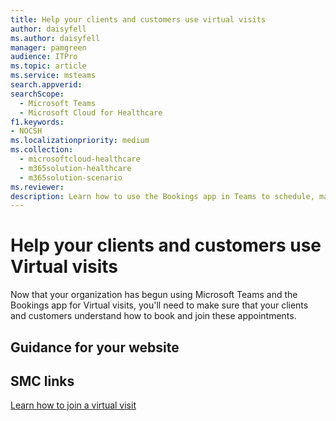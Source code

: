 ```yaml
---
title: Help your clients and customers use virtual visits
author: daisyfell
ms.author: daisyfell
manager: pamgreen
audience: ITPro
ms.topic: article 
ms.service: msteams 
search.appverid: 
searchScope:
  - Microsoft Teams
  - Microsoft Cloud for Healthcare
f1.keywords:
- NOCSH
ms.localizationpriority: medium
ms.collection: 
  - microsoftcloud-healthcare
  - m365solution-healthcare
  - m365solution-scenario
ms.reviewer: 
description: Learn how to use the Bookings app in Teams to schedule, manage, and conduct virtual visits. 
---
```


# Help your clients and customers use Virtual visits

Now that your organization has begun using Microsoft Teams and the Bookings app for Virtual visits, you'll need to make sure that your clients and customers understand how to book and join these appointments.

## Guidance for your website

## SMC links

[Learn how to join a virtual visit](https://support.microsoft.com/office/join-a-bookings-appointment-as-an-attendee-95cea12d-2220-421f-a663-6efb20913c7f)
